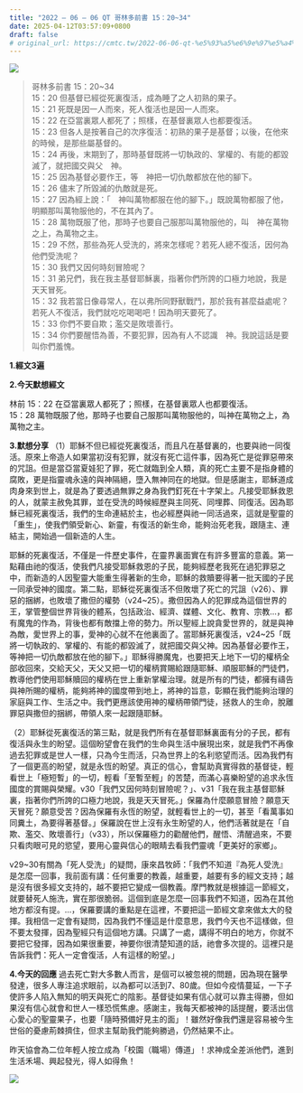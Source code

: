 ```yaml
---
title: "2022 – 06 – 06 QT 哥林多前書 15：20~34"
date: 2025-04-12T03:57:09+0800
draft: false
# original_url: https://cmtc.tw/2022-06-06-qt-%e5%93%a5%e6%9e%97%e5%a4%9a%e5%89%8d%e6%9b%b8-15%ef%bc%9a2034
---
```


![](/images/qt.jpg)
> 哥林多前書 15：20\~34  
> 15：20 但基督已經從死裏復活，成為睡了之人初熟的果子。  
> 15：21 死既是因一人而來，死人復活也是因一人而來。  
> 15：22 在亞當裏眾人都死了；照樣，在基督裏眾人也都要復活。  
> 15：23 但各人是按著自己的次序復活：初熟的果子是基督；以後，在他來的時候，是那些屬基督的。  
> 15：24 再後，末期到了，那時基督既將一切執政的、掌權的、有能的都毀滅了，就把國交與父　神。  
> 15：25 因為基督必要作王，等　神把一切仇敵都放在他的腳下。  
> 15：26 儘末了所毀滅的仇敵就是死。  
> 15：27 因為經上說：「　神叫萬物都服在他的腳下。」既說萬物都服了他，明顯那叫萬物服他的，不在其內了。  
> 15：28 萬物既服了他，那時子也要自己服那叫萬物服他的，叫　神在萬物之上，為萬物之主。  
> 15：29 不然，那些為死人受洗的，將來怎樣呢？若死人總不復活，因何為他們受洗呢？  
> 15：30 我們又因何時刻冒險呢？  
> 15：31 弟兄們，我在我主基督耶穌裏，指著你們所誇的口極力地說，我是天天冒死。  
> 15：32 我若當日像尋常人，在以弗所同野獸戰鬥，那於我有甚麼益處呢？若死人不復活，我們就吃吃喝喝吧！因為明天要死了。  
> 15：33 你們不要自欺；濫交是敗壞善行。  
> 15：34 你們要醒悟為善，不要犯罪，因為有人不認識　神。我說這話是要叫你們羞愧。

**1.經文3遍**

**2.今天默想經文**
  
林前 15：22 在亞當裏眾人都死了；照樣，在基督裏眾人也都要復活。  
15：28 萬物既服了他，那時子也要自己服那叫萬物服他的，叫神在萬物之上，為萬物之主。

**3.默想分享**
（1）耶穌不但已經從死裏復活，而且凡在基督裏的，也要與祂一同復活。原來上帝造人如果當初沒有犯罪，就沒有死亡這件事，因為死亡是從罪惡帶來的咒詛。但是當亞當夏娃犯了罪，死亡就臨到全人類，真的死亡主要不是指身體的腐敗，更是指靈魂永遠的與神隔絕，墮入無神同在的地獄。但是感謝主，耶穌道成肉身來到世上，就是為了要透過無罪之身為我們釘死在十字架上。凡接受耶穌救恩的人，就蒙主赦免其罪，並在受洗的時候經歷與主同死、同埋葬、同復活。因為耶穌已經死裏復活，我們的生命連結於主，也必經歷與祂一同活過來，這就是聖靈的「重生」，使我們領受新心、新靈，有復活的新生命，能夠治死老我，跟隨主、連結主，開始過一個新造的人生。

耶穌的死裏復活，不僅是一件歷史事件，在靈界裏面實在有許多豐富的意義。第一點藉由祂的復活，使我們凡接受耶穌救恩的子民，能夠經歷老我死在過犯罪惡之中，而新造的人因聖靈大能重生得著新的生命，耶穌的救贖要得著一批天國的子民一同承受神的國度。第二點，耶穌從死裏復活不但敗壞了死亡的咒詛（v26）、罪惡的捆綁，也敗壞了撒但的權勢（v24\~25）。撒但因為人的犯罪成為這個世界的王，掌管整個世界背後的體系，包括政治、經濟、媒體、文化、教育、宗教…，都有魔鬼的作為，背後也都有敵擋上帝的勢力。所以聖經上說貪愛世界的，就是與神為敵，愛世界上的事，愛神的心就不在他裏面了。當耶穌死裏復活，v24\~25「既將一切執政的、掌權的、有能的都毀滅了，就把國交與父神。因為基督必要作王，等神把一切仇敵都放在他的腳下。」耶穌得勝魔鬼，也要把天上地下一切的權柄全部收回來，交給天父，天父又把一切的權柄賞賜給跟隨耶穌、順服耶穌的門徒們，教導他們使用耶穌贖回的權柄在世上重新掌權治理。就是所有的門徒，都擁有禱告與神所賜的權柄，能夠將神的國度帶到地上，將神的旨意，彰顯在我們能夠治理的家庭與工作、生活之中。我們更應該使用神的權柄帶領門徒，拯救人的生命，脫離罪惡與撒但的捆綁，帶領人來一起跟隨耶穌。

（2）耶穌從死裏復活的第三點，就是我們所有在基督耶穌裏面有分的子民，都有復活與永生的盼望。這個盼望會在我們的生命與生活中展現出來，就是我們不再像過去犯罪或是世人一樣，只為今生而活，只為世界上的名利慾望而活。因為我們有了一個更高的盼望，就是永恆的盼望。真正的信心，會幫助真實得救的基督徒，輕看世上「極短暫」的一切，輕看「至暫至輕」的苦楚，而滿心喜樂盼望的追求永恆國度的賞賜與榮耀。v30「我們又因何時刻冒險呢？」、v31「我在我主基督耶穌裏，指著你們所誇的口極力地說，我是天天冒死。」保羅為什麼願意冒險？願意天天冒死？願意受苦？因為保羅有永恆的盼望，就輕看世上的一切，甚至「看萬事如同糞土，為要得著基督。」保羅說在世上沒有永生盼望的人，他們活著就是在「自欺、濫交、敗壞善行」（v33），所以保羅極力的勸醒他們，醒悟、清醒過來，不要只看肉眼可見的慾望，要用心靈與信心的眼睛去看我們靈魂「更美好的家鄉」。

v29\~30有關為「死人受洗」的疑問，康來昌牧師：「我們不知道『為死人受洗』是怎麼一回事，我前面有講：任何重要的教義，越重要，越要有多的經文支持；越是沒有很多經文支持的，越不要把它變成一個教義。摩門教就是根據這一節經文，就要替死人施洗，實在那很脆弱。這個到底是怎麼一回事我們不知道，因為在其他地方都沒有提。…，保羅要講的重點是在這裡，不要把這一節經文拿來做太大的發揮。我相信一定會有疑問，因為我們不懂這是什麼意思，我們今天也不這樣做，但不要太發揮，因為聖經只有這個地方講。只講了一處，講得不明白的地方，你就不要把它發揮，因為如果很重要，神要你很清楚知道的話，祂會多次提的。這裡只是告訴我們：死人一定會復活，人有這樣的盼望。」

**4.今天的回應**
過去死亡對大多數人而言，是個可以被忽視的問題，因為現在醫學發達，很多人專注追求眼前，以為都可以活到7、80歲。但如今疫情蔓延，一下子使許多人陷入無知的明天與死亡的陰影。基督徒如果有信心就可以靠主得勝，但如果沒有信心就會和世人一樣恐慌焦慮。感謝主，我每天都被神的話提醒，要活出信心愛心的聖靈果子，也要「隨時預備好見主的面」！雖然好像我們還是容易被今生世俗的憂慮荊棘擠住，但求主幫助我們能夠勝過，仍然結果不止。

昨天協會為二位年輕人按立成為「校園（職場）傳道」！求神成全差派他們，進到生活禾場、興起發光，得人如得魚！

![](/images/292611.jpg)
